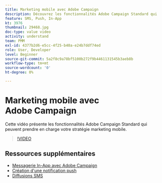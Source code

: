 ```yaml
---
title: Marketing mobile avec Adobe Campaign
description: Découvrez les fonctionnalités Adobe Campaign Standard qui peuvent prendre en charge votre stratégie marketing mobile.
feature: SMS, Push, In-App
kt: 3976
thumbnail: 29468.jpg
doc-type: value video
activity: understand
team: PMM
exl-id: 4377b2d6-e5cc-4f25-b40a-e24b7ddf74ed
role: User, Developer
level: Beginner
source-git-commit: 5a2f8c9a78bf5100b272f9b4461131545b3aeb8b
workflow-type: tm+mt
source-wordcount: '0'
ht-degree: 0%

---
```


# Marketing mobile avec Adobe Campaign

Cette vidéo présente les fonctionnalités Adobe Campaign Standard qui peuvent prendre en charge votre stratégie marketing mobile.

>[!VIDEO](https://video.tv.adobe.com/v/29468?quality=12)

## Ressources supplémentaires

* [Messagerie In-App avec Adobe Campaign](/help/communication-channels/mobile/in-app/in-app-message-overview.md)
* [Création d&#39;une notification push](/help/communication-channels/mobile/push-notifications/creating-a-push-notification.md)
* [Diffusions SMS](/help/communication-channels/mobile/sms/sms-delivery.md)
